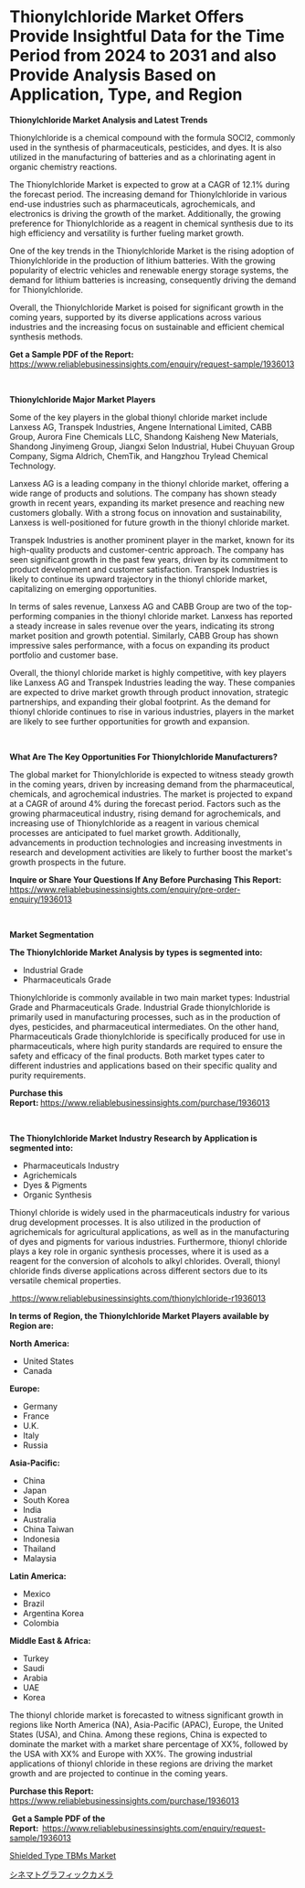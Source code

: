 <p><h1>Thionylchloride Market Offers Provide Insightful Data for the Time Period from 2024 to 2031 and also Provide Analysis Based on Application, Type, and Region</h1></p><p><strong>Thionylchloride Market Analysis and Latest Trends</strong></p>
<p><p>Thionylchloride is a chemical compound with the formula SOCl2, commonly used in the synthesis of pharmaceuticals, pesticides, and dyes. It is also utilized in the manufacturing of batteries and as a chlorinating agent in organic chemistry reactions.</p><p>The Thionylchloride Market is expected to grow at a CAGR of 12.1% during the forecast period. The increasing demand for Thionylchloride in various end-use industries such as pharmaceuticals, agrochemicals, and electronics is driving the growth of the market. Additionally, the growing preference for Thionylchloride as a reagent in chemical synthesis due to its high efficiency and versatility is further fueling market growth.</p><p>One of the key trends in the Thionylchloride Market is the rising adoption of Thionylchloride in the production of lithium batteries. With the growing popularity of electric vehicles and renewable energy storage systems, the demand for lithium batteries is increasing, consequently driving the demand for Thionylchloride.</p><p>Overall, the Thionylchloride Market is poised for significant growth in the coming years, supported by its diverse applications across various industries and the increasing focus on sustainable and efficient chemical synthesis methods.</p></p>
<p><strong>Get a Sample PDF of the Report:&nbsp;</strong> <a href="https://www.reliablebusinessinsights.com/enquiry/request-sample/1936013">https://www.reliablebusinessinsights.com/enquiry/request-sample/1936013</a></p>
<p>&nbsp;</p>
<p><strong>Thionylchloride Major Market Players</strong></p>
<p><p>Some of the key players in the global thionyl chloride market include Lanxess AG, Transpek Industries, Angene International Limited, CABB Group, Aurora Fine Chemicals LLC, Shandong Kaisheng New Materials, Shandong Jinyimeng Group, Jiangxi Selon Industrial, Hubei Chuyuan Group Company, Sigma Aldrich, ChemTik, and Hangzhou Trylead Chemical Technology.</p><p>Lanxess AG is a leading company in the thionyl chloride market, offering a wide range of products and solutions. The company has shown steady growth in recent years, expanding its market presence and reaching new customers globally. With a strong focus on innovation and sustainability, Lanxess is well-positioned for future growth in the thionyl chloride market.</p><p>Transpek Industries is another prominent player in the market, known for its high-quality products and customer-centric approach. The company has seen significant growth in the past few years, driven by its commitment to product development and customer satisfaction. Transpek Industries is likely to continue its upward trajectory in the thionyl chloride market, capitalizing on emerging opportunities.</p><p>In terms of sales revenue, Lanxess AG and CABB Group are two of the top-performing companies in the thionyl chloride market. Lanxess has reported a steady increase in sales revenue over the years, indicating its strong market position and growth potential. Similarly, CABB Group has shown impressive sales performance, with a focus on expanding its product portfolio and customer base.</p><p>Overall, the thionyl chloride market is highly competitive, with key players like Lanxess AG and Transpek Industries leading the way. These companies are expected to drive market growth through product innovation, strategic partnerships, and expanding their global footprint. As the demand for thionyl chloride continues to rise in various industries, players in the market are likely to see further opportunities for growth and expansion.</p></p>
<p>&nbsp;</p>
<p><strong>What Are The Key Opportunities For Thionylchloride Manufacturers?</strong></p>
<p><p>The global market for Thionylchloride is expected to witness steady growth in the coming years, driven by increasing demand from the pharmaceutical, chemicals, and agrochemical industries. The market is projected to expand at a CAGR of around 4% during the forecast period. Factors such as the growing pharmaceutical industry, rising demand for agrochemicals, and increasing use of Thionylchloride as a reagent in various chemical processes are anticipated to fuel market growth. Additionally, advancements in production technologies and increasing investments in research and development activities are likely to further boost the market's growth prospects in the future.</p></p>
<p><strong>Inquire or Share Your Questions If Any Before Purchasing This Report:</strong> <a href="https://www.reliablebusinessinsights.com/enquiry/pre-order-enquiry/1936013">https://www.reliablebusinessinsights.com/enquiry/pre-order-enquiry/1936013</a></p>
<p>&nbsp;</p>
<p><strong>Market Segmentation</strong></p>
<p><strong>The Thionylchloride Market Analysis by types is segmented into:</strong></p>
<p><ul><li>Industrial Grade</li><li>Pharmaceuticals Grade</li></ul></p>
<p><p>Thionylchloride is commonly available in two main market types: Industrial Grade and Pharmaceuticals Grade. Industrial Grade thionylchloride is primarily used in manufacturing processes, such as in the production of dyes, pesticides, and pharmaceutical intermediates. On the other hand, Pharmaceuticals Grade thionylchloride is specifically produced for use in pharmaceuticals, where high purity standards are required to ensure the safety and efficacy of the final products. Both market types cater to different industries and applications based on their specific quality and purity requirements.</p></p>
<p><strong>Purchase this Report:&nbsp;</strong><a href="https://www.reliablebusinessinsights.com/purchase/1936013">https://www.reliablebusinessinsights.com/purchase/1936013</a></p>
<p>&nbsp;</p>
<p><strong>The Thionylchloride Market Industry Research by Application is segmented into:</strong></p>
<p><ul><li>Pharmaceuticals Industry</li><li>Agrichemicals</li><li>Dyes & Pigments</li><li>Organic Synthesis</li></ul></p>
<p><p>Thionyl chloride is widely used in the pharmaceuticals industry for various drug development processes. It is also utilized in the production of agrichemicals for agricultural applications, as well as in the manufacturing of dyes and pigments for various industries. Furthermore, thionyl chloride plays a key role in organic synthesis processes, where it is used as a reagent for the conversion of alcohols to alkyl chlorides. Overall, thionyl chloride finds diverse applications across different sectors due to its versatile chemical properties.</p></p>
<p><a href="https://www.reliablebusinessinsights.com/thionylchloride-r1936013">&nbsp;https://www.reliablebusinessinsights.com/thionylchloride-r1936013</a></p>
<p><strong>In terms of Region, the Thionylchloride Market Players available by Region are:</strong></p>
<p>
    <p> <strong> North America: </strong>
        <ul>
            <li>United States</li>
            <li>Canada</li>
        </ul>
        </p> 
    <p> <strong> Europe: </strong>
        <ul>
            <li>Germany</li>
            <li>France</li>
            <li>U.K.</li>
            <li>Italy</li>
            <li>Russia</li>
        </ul>
        </p> 
    <p> <strong> Asia-Pacific: </strong>
        <ul>
            <li>China</li>
            <li>Japan</li>
            <li>South Korea</li>
            <li>India</li>
            <li>Australia</li>
            <li>China Taiwan</li>
            <li>Indonesia</li>
            <li>Thailand</li>
            <li>Malaysia</li>
        </ul>
        </p> 
    <p> <strong> Latin America: </strong>
        <ul>
            <li>Mexico</li>
            <li>Brazil</li>
            <li>Argentina Korea</li>
            <li>Colombia</li>
        </ul>
        </p> 
    <p> <strong> Middle East & Africa: </strong>
        <ul>
            <li>Turkey</li>
            <li>Saudi</li>
            <li>Arabia</li>
            <li>UAE</li>
            <li>Korea</li>
        </ul>
    </p>
    </p>
<p><p>The thionyl chloride market is forecasted to witness significant growth in regions like North America (NA), Asia-Pacific (APAC), Europe, the United States (USA), and China. Among these regions, China is expected to dominate the market with a market share percentage of XX%, followed by the USA with XX% and Europe with XX%. The growing industrial applications of thionyl chloride in these regions are driving the market growth and are projected to continue in the coming years.</p></p>
<p><strong>Purchase this Report: </strong><a href="https://www.reliablebusinessinsights.com/purchase/1936013">https://www.reliablebusinessinsights.com/purchase/1936013</a></p>
<p>&nbsp;<strong>Get a Sample PDF of the Report:&nbsp;&nbsp;</strong><a href="https://www.reliablebusinessinsights.com/enquiry/request-sample/1936013">https://www.reliablebusinessinsights.com/enquiry/request-sample/1936013</a></p>
<p><strong></strong></p>
<p><p><a href="https://github.com/Birdieynch/Market-Research-Report-List-1/blob/main/shielded-type-tbms-market.md">Shielded Type TBMs Market</a></p><p><a href="https://github.com/xtkhtofdt934839/Market-Research-Report-List-3/blob/main/87392392443.md">シネマトグラフィックカメラ</a></p></p>